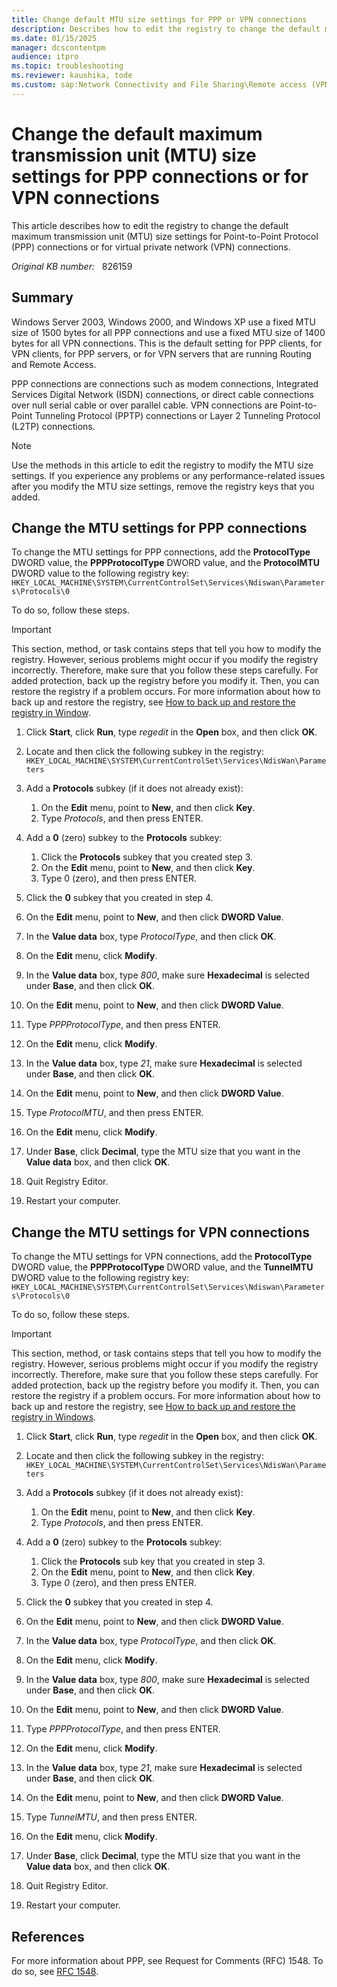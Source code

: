 ```yaml
---
title: Change default MTU size settings for PPP or VPN connections
description: Describes how to edit the registry to change the default maximum transmission unit (MTU) size settings for Point-to-Point Protocol (PPP) connections or for virtual private network (VPN) connections.
ms.date: 01/15/2025
manager: dcscontentpm
audience: itpro
ms.topic: troubleshooting
ms.reviewer: kaushika, tode
ms.custom: sap:Network Connectivity and File Sharing\Remote access (VPN, RRAS, CMAK and AOVPN), csstroubleshoot
---
```

# Change the default maximum transmission unit (MTU) size settings for PPP connections or for VPN connections

This article describes how to edit the registry to change the default maximum transmission unit (MTU) size settings for Point-to-Point Protocol (PPP) connections or for virtual private network (VPN) connections.

_Original KB number:_ &nbsp; 826159

## Summary

Windows Server 2003, Windows 2000, and Windows XP use a fixed MTU size of 1500 bytes for all PPP connections and use a fixed MTU size of 1400 bytes for all VPN connections. This is the default setting for PPP clients, for VPN clients, for PPP servers, or for VPN servers that are running Routing and Remote Access.

PPP connections are connections such as modem connections, Integrated Services Digital Network (ISDN) connections, or direct cable connections over null serial cable or over parallel cable. VPN connections are Point-to-Point Tunneling Protocol (PPTP) connections or Layer 2 Tunneling Protocol (L2TP) connections.

> [!NOTE]
> Use the methods in this article to edit the registry to modify the MTU size settings. If you experience any problems or any performance-related issues after you modify the MTU size settings, remove the registry keys that you added.

## Change the MTU settings for PPP connections

To change the MTU settings for PPP connections, add the **ProtocolType** DWORD value, the **PPPProtocolType** DWORD value, and the **ProtocolMTU** DWORD value to the following registry key:  
`HKEY_LOCAL_MACHINE\SYSTEM\CurrentControlSet\Services\Ndiswan\Parameters\Protocols\0`

To do so, follow these steps.

> [!IMPORTANT]
> This section, method, or task contains steps that tell you how to modify the registry. However, serious problems might occur if you modify the registry incorrectly. Therefore, make sure that you follow these steps carefully. For added protection, back up the registry before you modify it. Then, you can restore the registry if a problem occurs. For more information about how to back up and restore the registry, see [How to back up and restore the registry in Window](https://support.microsoft.com/help/322756).

1. Click **Start**, click **Run**, type *regedit* in the **Open** box, and then click **OK**.
2. Locate and then click the following subkey in the registry:  
    `HKEY_LOCAL_MACHINE\SYSTEM\CurrentControlSet\Services\NdisWan\Parameters`

3. Add a **Protocols** subkey (if it does not already exist):
    1. On the **Edit** menu, point to **New**, and then click **Key**.
    2. Type *Protocols*, and then press ENTER.

4. Add a **0** (zero) subkey to the **Protocols** subkey:
    1. Click the **Protocols** subkey that you created step 3.
    2. On the **Edit** menu, point to **New**, and then click **Key**.
    3. Type 0 (zero), and then press ENTER.

5. Click the **0** subkey that you created in step 4.
6. On the **Edit** menu, point to **New**, and then click **DWORD Value**.
7. In the **Value data** box, type *ProtocolType*, and then click **OK**.
8. On the **Edit** menu, click **Modify**.
9. In the **Value data** box, type *800*, make sure **Hexadecimal** is selected under **Base**, and then click **OK**.
10. On the **Edit** menu, point to **New**, and then click **DWORD Value**.
11. Type *PPPProtocolType*, and then press ENTER.
12. On the **Edit** menu, click **Modify**.
13. In the **Value data** box, type *21*, make sure **Hexadecimal** is selected under **Base**, and then click **OK**.
14. On the **Edit** menu, point to **New**, and then click **DWORD Value**.
15. Type *ProtocolMTU*, and then press ENTER.
16. On the **Edit** menu, click **Modify**.
17. Under **Base**, click **Decimal**, type the MTU size that you want in the **Value data** box, and then click **OK**.
18. Quit Registry Editor.
19. Restart your computer.

## Change the MTU settings for VPN connections

To change the MTU settings for VPN connections, add the **ProtocolType** DWORD value, the **PPPProtocolType** DWORD value, and the **TunnelMTU** DWORD value to the following registry key:  
`HKEY_LOCAL_MACHINE\SYSTEM\CurrentControlSet\Services\Ndiswan\Parameters\Protocols\0`

To do so, follow these steps.

> [!IMPORTANT]
> This section, method, or task contains steps that tell you how to modify the registry. However, serious problems might occur if you modify the registry incorrectly. Therefore, make sure that you follow these steps carefully. For added protection, back up the registry before you modify it. Then, you can restore the registry if a problem occurs. For more information about how to back up and restore the registry, see [How to back up and restore the registry in Windows](https://support.microsoft.com/help/322756).

1. Click **Start**, click **Run**, type *regedit* in the **Open** box, and then click **OK**.
2. Locate and then click the following subkey in the registry:  
 `HKEY_LOCAL_MACHINE\SYSTEM\CurrentControlSet\Services\NdisWan\Parameters`

3. Add a **Protocols** subkey (if it does not already exist):
    1. On the **Edit** menu, point to **New**, and then click **Key**.
    2. Type *Protocols*, and then press ENTER.

4. Add a **0** (zero) subkey to the **Protocols** subkey:
    1. Click the **Protocols** sub key that you created in step 3.
    2. On the **Edit** menu, point to **New**, and then click **Key**.
    3. Type *0* (zero), and then press ENTER.

5. Click the **0** subkey that you created in step 4.
6. On the **Edit** menu, point to **New**, and then click **DWORD Value**.
7. In the **Value data** box, type *ProtocolType*, and then click **OK**.
8. On the **Edit** menu, click **Modify**.
9. In the **Value data** box, type *800*, make sure **Hexadecimal** is selected under **Base**, and then click **OK**.
10. On the **Edit** menu, point to **New**, and then click **DWORD Value**.
11. Type *PPPProtocolType*, and then press ENTER.
12. On the **Edit** menu, click **Modify**.
13. In the **Value data** box, type *21*, make sure **Hexadecimal** is selected under **Base**, and then click **OK**.
14. On the **Edit** menu, point to **New**, and then click **DWORD Value**.
15. Type *TunnelMTU*, and then press ENTER.
16. On the **Edit** menu, click **Modify**.
17. Under **Base**, click **Decimal**, type the MTU size that you want in the **Value data** box, and then click **OK**.
18. Quit Registry Editor.
19. Restart your computer.

## References

For more information about PPP, see Request for Comments (RFC) 1548. To do so, see [RFC 1548](https://www.ietf.org/rfc/rfc1548.txt?number=1548).
